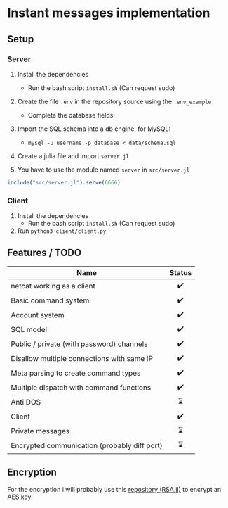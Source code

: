 # Instant messages implementation

## Setup

### Server

1. Install the dependencies
    - Run the bash script `install.sh` (Can request sudo)
  
2. Create the file `.env` in the repository source using the `.env_example`
    - Complete the database fields

3. Import the SQL schema into a db engine, for MySQL:
   - `mysql -u username -p database < data/schema.sql`

4. Create a julia file and import `server.jl`

5. You have to use the module named `server` in `src/server.jl`
```julia
include("src/server.jl").serve(6666)
```

### Client

1. Install the dependencies
    - Run the bash script `install.sh` (Can request sudo)
2. Run `python3 client/client.py`

## Features / TODO

Name           | Status
-------------  |:-------------:
netcat working as a client | ✔️
Basic command system | ✔️
Account system | ✔️
SQL model      | ✔️
Public / private (with password) channels | ✔️
Disallow multiple connections with same IP | ✔️
Meta parsing to create command types  | ✔️
Multiple dispatch with command functions | ✔️
Anti DOS       | ⌛
Client         | ✔️
Private messages | ⌛
Encrypted communication (probably diff port) | ⌛

## Encryption

For the encryption i will probably use this [repository (RSA.jl)](https://github.com/theobori/RSA.jl) to encrypt an AES key